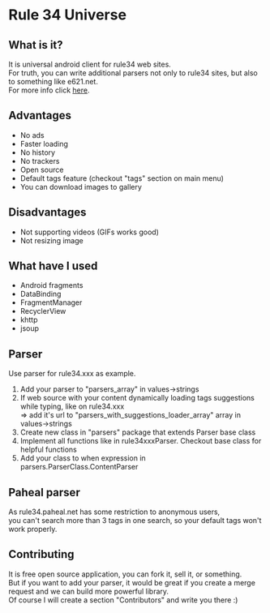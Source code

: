 # Rule 34 Universe
## What is it?
It is universal android client for rule34 web sites.<br/>
For truth, you can write additional parsers not only to rule34 sites, but also to something like e621.net. 
<br/>For more info click [here](https://github.com/ACLzz/Rule34-Universal-Android-Client/blob/main/README.md#Parser).

## Advantages
- No ads
- Faster loading
- No history
- No trackers
- Open source
- Default tags feature (checkout "tags" section on main menu)
- You can download images to gallery

## Disadvantages
- Not supporting videos (GIFs works good)
- Not resizing image

## What have I used
- Android fragments
- DataBinding
- FragmentManager
- RecyclerView
- khttp
- jsoup

## Parser
Use parser for rule34.xxx as example.
1) Add your parser to "parsers_array" in values->strings
2) If web source with your content dynamically loading tags suggestions while typing, like on rule34.xxx<br/> => add it's url to "parsers_with_suggestions_loader_array" array in values->strings 
3) Create new class in "parsers" package that extends Parser base class
4) Implement all functions like in rule34xxxParser. Checkout base class for helpful functions
5) Add your class to when expression in parsers.ParserClass.ContentParser

## Paheal parser
As rule34.paheal.net has some restriction to anonymous users, <br/>you can't search more than 3 tags in one search, so your default tags won't work properly.

## Contributing
It is free open source application, you can fork it, sell it, or something.<br/>
But if you want to add your parser, it would be great if you create a merge request and we can build more powerful library.<br/>
Of course I will create a section "Contributors" and write you there :) 
